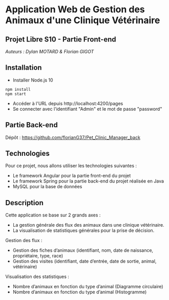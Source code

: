 # Application Web de Gestion des Animaux d'une Clinique Vétérinaire

## Projet Libre S10 - Partie Front-end

<em>Auteurs : Dylan MOTARD & Florian GIGOT </em>

## Installation

* Installer Node.js 10
```shell
npm install
npm start
```
* Accéder à l'URL depuis http://localhost:4200/pages
* Se connecter avec l'identifiant "Admin" et le mot de passe "password"

## Partie Back-end

Dépôt : https://github.com/florianG37/Pet_Clinic_Manager_back

## Technologies

Pour ce projet, nous allons utiliser les technologies suivantes :
* Le framework Angular pour la partie front-end du projet
* Le framework Spring pour la partie back-end du projet réalisée en Java
* MySQL pour la base de données


## Description

Cette application se base sur 2 grands axes : 
* La gestion générale des flux des animaux dans une clinique vétérinaire.
* La visualisation de statistiques générales pour la prise de décision.

Gestion des flux :
* Gestion des fiches d’animaux (identifiant, nom, date de naissance, propriétaire, type, race)
* Gestion des visites (identifiant, date d’entrée, date de sortie, animal, vétérinaire)

Visualisation des statistiques :
* Nombre d’animaux en fonction du type d’animal (Diagramme circulaire)
* Nombre d’animaux en fonction du type d’animal (Histogramme)

